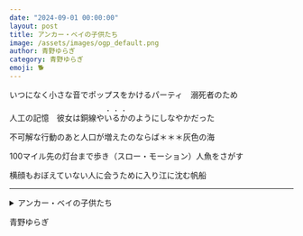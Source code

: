 ```yaml
---
date: "2024-09-01 00:00:00"
layout: post
title: アンカー・ベイの子供たち
image: /assets/images/ogp_default.png
author: 青野ゆらぎ
category: 青野ゆらぎ
emoji: 🐕
---
```


<div class="tanka-background-dark" style="background-image: url('https://images.tanka.cc/Anchor_Bay_-_April_2023_-_Sarah_Stierch_01.png');">
<!-- Missvain, CC BY 4.0 <https://creativecommons.org/licenses/by/4.0>, via Wikimedia Commons -->
<div class="tanka-area"><div class="tanka">
<p>いつになく小さな音でポップスをかけるパーティ　溺死者のため</p>

<p>人工の記憶　彼女は銅線や<span style="text-emphasis: filled dot;">いるか</span>のようにしなやかだった</p>

<p>不可解な行動のあと人口が増えたのならば＊＊＊灰色の海</p>

<p>100マイル先の灯台まで歩き（スロー・モーション）人魚をさがす</p>

<p>横顔もおぼえていない人に会うために入り江に沈む帆船</p>

</div></div></div>

---

<details><summary>アンカー・ベイの子供たち</summary>
いつになく小さな音でポップスをかけるパーティ　溺死者のため<br/>
人工の記憶　彼女は銅線やいるかのようにしなやかだった<br/>
不可解な行動のあと人口が増えたのならば＊＊＊灰色の海<br/>
100マイル先の灯台まで歩き（スロー・モーション）人魚を探す<br/>
横顔もおぼえていない人に会うために入り江に沈む帆船<br/>
<br/>

</details>

青野ゆらぎ
